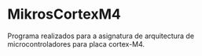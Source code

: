 # MikrosCortexM4
Programa realizados para a asignatura de arquitectura de microcontroladores para placa cortex-M4.
